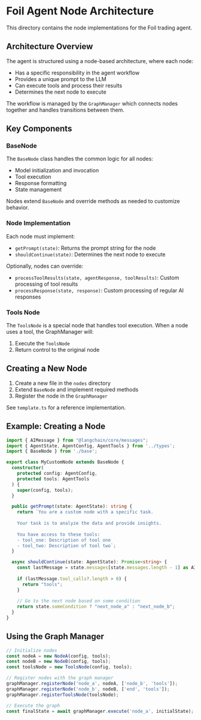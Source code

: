 # Foil Agent Node Architecture

This directory contains the node implementations for the Foil trading agent.

## Architecture Overview

The agent is structured using a node-based architecture, where each node:
- Has a specific responsibility in the agent workflow
- Provides a unique prompt to the LLM
- Can execute tools and process their results
- Determines the next node to execute

The workflow is managed by the `GraphManager` which connects nodes together and handles transitions between them.

## Key Components

### BaseNode

The `BaseNode` class handles the common logic for all nodes:
- Model initialization and invocation
- Tool execution
- Response formatting
- State management

Nodes extend `BaseNode` and override methods as needed to customize behavior.

### Node Implementation

Each node must implement:
- `getPrompt(state)`: Returns the prompt string for the node
- `shouldContinue(state)`: Determines the next node to execute

Optionally, nodes can override:
- `processToolResults(state, agentResponse, toolResults)`: Custom processing of tool results
- `processResponse(state, response)`: Custom processing of regular AI responses

### Tools Node

The `ToolsNode` is a special node that handles tool execution. When a node uses a tool, the GraphManager will:
1. Execute the `ToolsNode`
2. Return control to the original node

## Creating a New Node

1. Create a new file in the `nodes` directory
2. Extend `BaseNode` and implement required methods
3. Register the node in the `GraphManager`

See `template.ts` for a reference implementation.

## Example: Creating a Node

```typescript
import { AIMessage } from "@langchain/core/messages";
import { AgentState, AgentConfig, AgentTools } from '../types';
import { BaseNode } from './base';

export class MyCustomNode extends BaseNode {
  constructor(
    protected config: AgentConfig,
    protected tools: AgentTools
  ) {
    super(config, tools);
  }

  public getPrompt(state: AgentState): string {
    return `You are a custom node with a specific task.
    
    Your task is to analyze the data and provide insights.
    
    You have access to these tools:
    - tool_one: Description of tool one
    - tool_two: Description of tool two`;
  }

  async shouldContinue(state: AgentState): Promise<string> {
    const lastMessage = state.messages[state.messages.length - 1] as AIMessage;
    
    if (lastMessage.tool_calls?.length > 0) {
      return "tools";
    }
    
    // Go to the next node based on some condition
    return state.someCondition ? "next_node_a" : "next_node_b";
  }
}
```

## Using the Graph Manager

```typescript
// Initialize nodes
const nodeA = new NodeA(config, tools);
const nodeB = new NodeB(config, tools);
const toolsNode = new ToolsNode(config, tools);

// Register nodes with the graph manager
graphManager.registerNode('node_a', nodeA, ['node_b', 'tools']);
graphManager.registerNode('node_b', nodeB, ['end', 'tools']);
graphManager.registerToolsNode(toolsNode);

// Execute the graph
const finalState = await graphManager.execute('node_a', initialState);
``` 